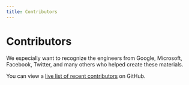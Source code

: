 ```yaml
---
title: Contributors
---
```

# Contributors

We especially want to recognize the engineers from Google, Microsoft, Facebook, 
Twitter, and many others who helped create these materials.

You can view a [live list of recent contributors](https://github.com/code-dot-org/code-dot-org/graphs/contributors)
on GitHub.
